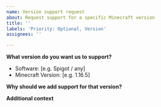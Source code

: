 ```yaml
---
name: Version support request
about: Request support for a specific Minecraft version
title: ''
labels: 'Priority: Optional, Version'
assignees: ''

---
```


**What version do you want us to support?**
<!-- Please fill out following information -->
- Software: [e.g. Spigot / any]
- Minecraft Version: [e.g. 1.16.5]

**Why should we add support for that version?**
<!-- A clear and concise description of why we should support that version. -->

**Additional context**
<!-- Add any other context or screenshots about the version request here. -->

